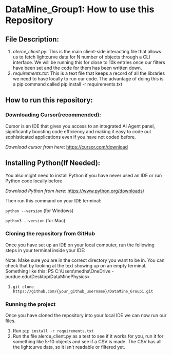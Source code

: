 # DataMine_Group1: How to use this Repository

## File Description:
1. *alerce_client.py*: This is the main client-side interacting file that allows us to fetch lightcurve data for N number of objects through a CLI interface. We will be running this for close to 10k entries once our filters have been set and the code for them has been written down. 
2.  *requirements.txt*: This is a text file that keeps a record of all the libraries we need to have locally to run our code. The advantage of doing this is a pip command called pip install -r requirements.txt

## How to run this repository:

### Downloading Cursor(recommended): 
Cursor is an IDE that gives you access to an integrated AI Agent panel, significantly boosting code efficiency and making it easy to code out sophisticated applications even if you have not coded before.

*Download cursor from here*: https://cursor.com/download

## Installing Python(If Needed):
You also might need to install Python if you have never used an IDE or run Python code locally before

*Download Python from here*: https://www.python.org/downloads/

Then run this command on your IDE terminal:

`python --version` (for Windows)

`python3 --version` (for Mac)


### Cloning the repository from GitHub
Once you have set up an IDE on your local computer, run the following steps in your terminal inside your IDE:

Note: Make sure you are in the correct directory you want to be in. You can check that by looking at the text showing up on an empty terminal. Something like this: PS C:\Users\medha\OneDrive - purdue.edu\Desktop\DataMinePhysics>

1. `git clone https://github.com/{your_github_username}/DataMine_Group1.git`

### Running the project
Once you have cloned the repository into your local IDE we can now run our files.

1. Run `pip install -r requirements.txt`
2. Run the file alerce_client.py as a test to see if it works for you, run it for something like 5-10 objects and see if a CSV is made. The CSV has all the lightcurve data, so it isn't readable or filtered yet.
